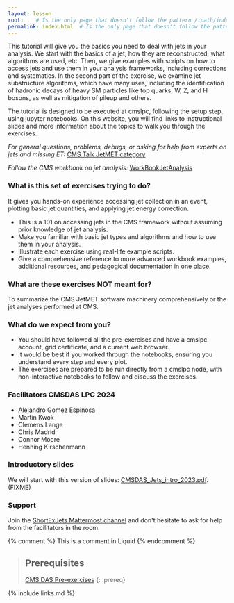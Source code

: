 ```yaml
---
layout: lesson
root: .  # Is the only page that doesn't follow the pattern /:path/index.html
permalink: index.html  # Is the only page that doesn't follow the pattern /:path/index.html
---
```


This tutorial will give you the basics you need to deal with jets in your analysis. We start with the basics of a jet, how they are reconstructed, what algorithms are used, etc. Then, we give examples with scripts on how to access jets and use them in your analysis frameworks, including corrections and systematics. In the second part of the exercise, we examine jet substructure algorithms, which have many uses, including the identification of hadronic decays of heavy SM particles like top quarks, W, Z, and H bosons, as well as mitigation of pileup and others.

The tutorial is designed to be executed at cmslpc, following the setup step, using jupyter notebooks. On this website, you will find links to instructional slides and more information about the topics to walk you through the exercises.


_For general questions, problems, debugs, or asking for help from experts on jets and missing ET:_ [CMS Talk JetMET category](https://cms-talk.web.cern.ch/c/pog/jetmet/51)

_Follow the CMS workbook on jet analysis:_  [WorkBookJetAnalysis](https://twiki.cern.ch/twiki/bin/view/CMSPublic/WorkBookJetAnalysis)

### What is this set of exercises trying to do?

It gives you hands-on experience accessing jet collection in an event, plotting basic jet quantities, and applying jet energy correction.
 * This is a 101 on accessing jets in the CMS framework without assuming prior knowledge of jet analysis.
 * Make you familiar with basic jet types and algorithms and how to use them in your analysis.
 * Illustrate each exercise using real-life example scripts.
 * Give a comprehensive reference to more advanced workbook examples, additional resources, and pedagogical documentation in one place.

### What are these exercises NOT meant for?

To summarize the CMS JetMET software machinery comprehensively or the jet analyses performed at CMS.

### What do we expect from you?

 * You should have followed all the pre-exercises and have a cmslpc account, grid certificate, and a current web browser.
 * It would be best if you worked through the notebooks, ensuring you understand every step and every plot.
 * The exercises are prepared to be run directly from a cmslpc node, with non-interactive notebooks to follow and discuss the exercises.

### Facilitators CMSDAS LPC 2024

 * Alejandro Gomez Espinosa	
 * Martin Kwok	
 * Clemens Lange	
 * Chris Madrid	
 * Connor Moore	
 * Henning Kirschenmann

### Introductory slides

We will start with this version of slides: [CMSDAS_Jets_intro_2023.pdf](). (FIXME)


### Support

Join the [ShortExJets Mattermost channel](https://mattermost.web.cern.ch/cmsdaslpc2024/channels/shortexjets) and don't hesitate to ask for help from the facilitators in the room.


<!-- this is an html comment -->
{% comment %} This is a comment in Liquid {% endcomment %}

> ## Prerequisites
>
> [CMS DAS Pre-exercises](https://fnallpc.github.io/cms-das-pre-exercises/) 
{: .prereq}

{% include links.md %}
